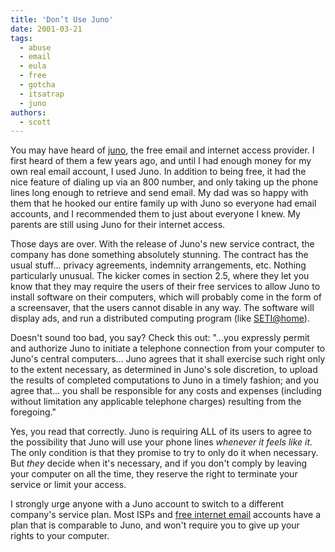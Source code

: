 ```yaml
---
title: 'Don’t Use Juno'
date: 2001-03-21
tags:
  - abuse
  - email
  - eula
  - free
  - gotcha
  - itsatrap
  - juno
authors:
  - scott
---
```


You may have heard of [juno](http://www.juno.com/), the free email and internet access provider. I first heard of them a few years ago, and until I had enough money for my own real email account, I used Juno. In addition to being free, it had the nice feature of dialing up via an 800 number, and only taking up the phone lines long enough to retrieve and send email. My dad was so happy with them that he hooked our entire family up with Juno so everyone had email accounts, and I recommended them to just about everyone I knew. My parents are still using Juno for their internet access.

Those days are over. With the release of Juno's new service contract, the company has done something absolutely stunning. The contract has the usual stuff... privacy agreements, indemnity arrangements, etc. Nothing particularly unusual. The kicker comes in section 2.5, where they let you know that they may require the users of their free services to allow Juno to install software on their computers, which will probably come in the form of a screensaver, that the users cannot disable in any way. The software will display ads, and run a distributed computing program (like [SETI@home](http://setiathome.ssl.berkeley.edu/)).

Doesn't sound too bad, you say? Check this out: "...you expressly permit and authorize Juno to initiate a telephone connection from your computer to Juno's central computers... Juno agrees that it shall exercise such right only to the extent necessary, as determined in Juno's sole discretion, to upload the results of completed computations to Juno in a timely fashion; and you agree that... you shall be responsible for any costs and expenses (including without limitation any applicable telephone charges) resulting from the foregoing."

Yes, you read that correctly. Juno is requiring ALL of its users to agree to the possibility that Juno will use your phone lines _whenever it feels like it_. The only condition is that they promise to try to only do it when necessary. But _they_ decide when it's necessary, and if you don't comply by leaving your computer on all the time, they reserve the right to terminate your service or limit your access.

I strongly urge anyone with a Juno account to switch to a different company's service plan. Most ISPs and [free internet email](http://directory.google.com/Top/Computers/Internet/E-mail/Free/) accounts have a plan that is comparable to Juno, and won't require you to give up your rights to your computer.
